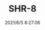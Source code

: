 ﻿---
layout: post 
title: SHR-8
tags: 
categories: wire-harness
overview: 
series: SHR
part_number: 0532-1
thumb_img: 
small_img: static/202106/523-20210605.jpg
date: 2021/6/5 8:27:06
---



